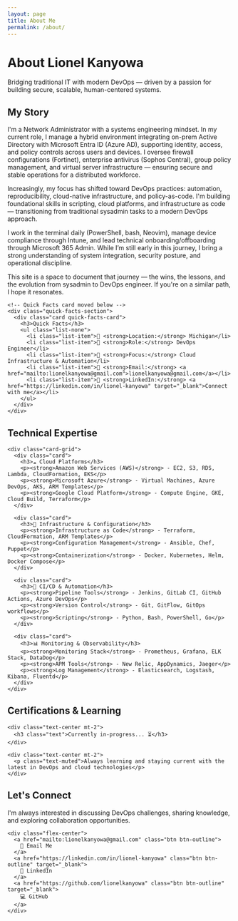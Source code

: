 ```yaml
---
layout: page
title: About Me
permalink: /about/
---
```


<div class="hero section-small">
  <div class="wrapper">
    <h1>About Lionel Kanyowa</h1>
    <p class="hero-subtitle">Bridging traditional IT with modern DevOps — driven by a passion for building secure, scalable, human-centered systems.</p>
  </div>
</div>

<section class="section-small">
  <div class="wrapper">
    <!-- Full-width My Story section -->
    <div class="story-section">
      <h2>My Story</h2>
      <div class="story-content">
        <div class="story-card">
          <p>
            I'm a Network Administrator with a systems engineering mindset. In my current role, I manage a hybrid environment integrating on-prem Active Directory with Microsoft Entra ID (Azure AD), supporting identity, access, and policy controls across users and devices. I oversee firewall configurations (Fortinet), enterprise antivirus (Sophos Central), group policy management, and virtual server infrastructure — ensuring secure and stable operations for a distributed workforce.
          </p>
          <p>
            Increasingly, my focus has shifted toward DevOps practices: automation, reproducibility, cloud-native infrastructure, and policy-as-code. I'm building foundational skills in scripting, cloud platforms, and infrastructure as code — transitioning from traditional sysadmin tasks to a modern DevOps approach.
          </p>
          <p>
            I work in the terminal daily (PowerShell, bash, Neovim), manage device compliance through Intune, and lead technical onboarding/offboarding through Microsoft 365 Admin. While I’m still early in this journey, I bring a strong understanding of system integration, security posture, and operational discipline.
          </p>
          <p>
          This site is a space to document that journey — the wins, the lessons, and the evolution from sysadmin to DevOps engineer. If you're on a similar path, I hope it resonates.
          </p>
        </div>
      </div>
    </div>
    
    <!-- Quick Facts card moved below -->
    <div class="quick-facts-section">
      <div class="card quick-facts-card">
        <h3>Quick Facts</h3>
        <ul class="list-none">
          <li class="list-item">📍 <strong>Location:</strong> Michigan</li>
          <li class="list-item">💼 <strong>Role:</strong> DevOps Engineer</li>
          <li class="list-item">🎯 <strong>Focus:</strong> Cloud Infrastructure & Automation</li>
          <li class="list-item">📧 <strong>Email:</strong> <a href="mailto:lionelkanyowa@gmail.com">lionelkanyowa@gmail.com</a></li>
          <li class="list-item">🔗 <strong>LinkedIn:</strong> <a href="https://linkedin.com/in/lionel-kanyowa" target="_blank">Connect with me</a></li>
        </ul>
      </div>
    </div>
  </div>
</section>

<section class="section-standard">
  <div class="wrapper">
    <h2 class="text-center mb-3">Technical Expertise</h2>
    
    <div class="card-grid">
      <div class="card">
        <h3>☁️ Cloud Platforms</h3>
        <p><strong>Amazon Web Services (AWS)</strong> - EC2, S3, RDS, Lambda, CloudFormation, EKS</p>
        <p><strong>Microsoft Azure</strong> - Virtual Machines, Azure DevOps, AKS, ARM Templates</p>
        <p><strong>Google Cloud Platform</strong> - Compute Engine, GKE, Cloud Build, Terraform</p>
      </div>
      
      <div class="card">
        <h3>🔧 Infrastructure & Configuration</h3>
        <p><strong>Infrastructure as Code</strong> - Terraform, CloudFormation, ARM Templates</p>
        <p><strong>Configuration Management</strong> - Ansible, Chef, Puppet</p>
        <p><strong>Containerization</strong> - Docker, Kubernetes, Helm, Docker Compose</p>
      </div>
      
      <div class="card">
        <h3>🚀 CI/CD & Automation</h3>
        <p><strong>Pipeline Tools</strong> - Jenkins, GitLab CI, GitHub Actions, Azure DevOps</p>
        <p><strong>Version Control</strong> - Git, GitFlow, GitOps workflows</p>
        <p><strong>Scripting</strong> - Python, Bash, PowerShell, Go</p>
      </div>
      
      <div class="card">
        <h3>📊 Monitoring & Observability</h3>
        <p><strong>Monitoring Stack</strong> - Prometheus, Grafana, ELK Stack, DataDog</p>
        <p><strong>APM Tools</strong> - New Relic, AppDynamics, Jaeger</p>
        <p><strong>Log Management</strong> - Elasticsearch, Logstash, Kibana, Fluentd</p>
      </div>
    </div>
  </div>
</section>

<section class="section-alt">
  <div class="wrapper">
    <h2 class="text-center mb-3">Certifications & Learning</h2>
    
    <div class="text-center mt-2">
      <h3 class="text">Currently in-progress... ⏳</h3>
    </div>

    <div class="text-center mt-2">
      <p class="text-muted">Always learning and staying current with the latest in DevOps and cloud technologies</p>
    </div>
  </div>
</section>

<section class="section-standard">
  <div class="wrapper text-center">
    <h2>Let's Connect</h2>
    <p class="text-muted mb-2">
      I'm always interested in discussing DevOps challenges, sharing knowledge, and exploring collaboration opportunities.
    </p>
    
    <div class="flex-center">
      <a href="mailto:lionelkanyowa@gmail.com" class="btn btn-outline">
        📧 Email Me
      </a>
      <a href="https://linkedin.com/in/lionel-kanyowa" class="btn btn-outline" target="_blank">
        💼 LinkedIn
      </a>
      <a href="https://github.com/lionelkanyowa" class="btn btn-outline" target="_blank">
        💻 GitHub
      </a>
    </div>
  </div>
</section>